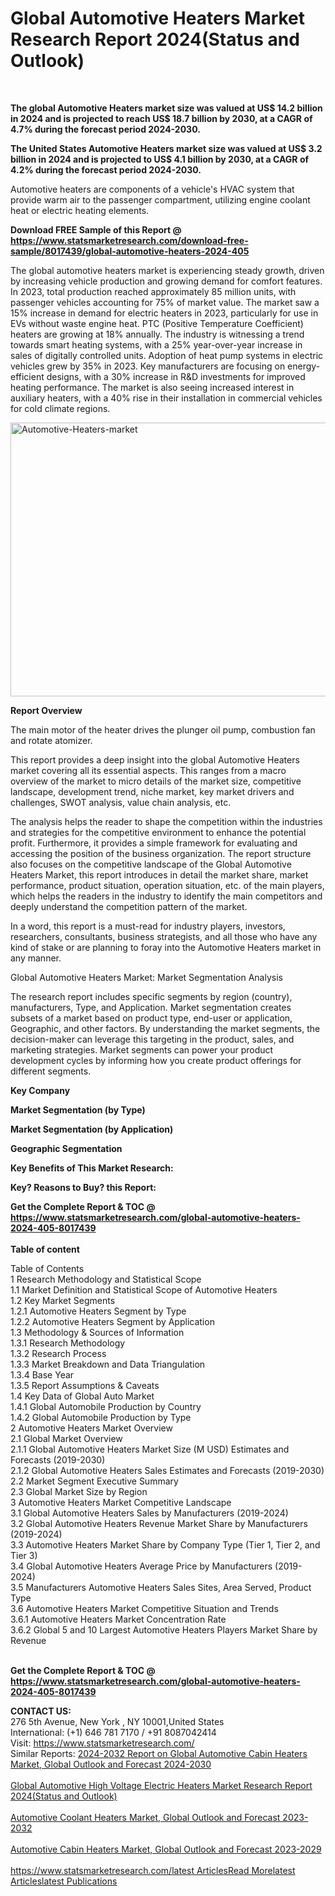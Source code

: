 <h1>Global Automotive Heaters Market Research Report 2024(Status and Outlook)</h1><br/><p><strong>The global Automotive Heaters market size was valued at US$ 14.2 billion in 2024 and is projected to reach US$ 18.7 billion by 2030, at a <strong>CAGR</strong> of 4.7% during the forecast period 2024-2030.</strong></p><p><strong>The United States Automotive Heaters market size was valued at US$ 3.2 billion in 2024 and is projected to US$ 4.1 billion by 2030, at a <strong>CAGR</strong> of 4.2% during the forecast period 2024-2030.</strong></p><p>Automotive heaters are components of a vehicle's HVAC system that provide warm air to the passenger compartment, utilizing engine coolant heat or electric heating elements.</p><p><strong>Download FREE Sample of this Report @ <a href="https://www.statsmarketresearch.com/download-free-sample/8017439/global-automotive-heaters-2024-405">https://www.statsmarketresearch.com/download-free-sample/8017439/global-automotive-heaters-2024-405</a></strong></p><p>The global automotive heaters market is experiencing steady growth, driven by increasing vehicle production and growing demand for comfort features. In 2023, total production reached approximately 85 million units, with passenger vehicles accounting for 75% of market value. The market saw a 15% increase in demand for electric heaters in 2023, particularly for use in EVs without waste engine heat. PTC (Positive Temperature Coefficient) heaters are growing at 18% annually. The industry is witnessing a trend towards smart heating systems, with a 25% year-over-year increase in sales of digitally controlled units. Adoption of heat pump systems in electric vehicles grew by 35% in 2023. Key manufacturers are focusing on energy-efficient designs, with a 30% increase in R&D investments for improved heating performance. The market is also seeing increased interest in auxiliary heaters, with a 40% rise in their installation in commercial vehicles for cold climate regions.</p><p><img alt="Automotive-Heaters-market" src="https://www.grandresearchstore.com/assets/report-images/Automotive_Heaters_market.png%20" style="width: 730px; height: 438px;"></p><p><strong>Report Overview</strong></p><p>The main motor of the heater drives the plunger oil pump, combustion fan and rotate atomizer.</p><p>This report provides a deep insight into the global Automotive Heaters market covering all its essential aspects. This ranges from a macro overview of the market to micro details of the market size, competitive landscape, development trend, niche market, key market drivers and challenges, SWOT analysis, value chain analysis, etc.</p><p>The analysis helps the reader to shape the competition within the industries and strategies for the competitive environment to enhance the potential profit. Furthermore, it provides a simple framework for evaluating and accessing the position of the business organization. The report structure also focuses on the competitive landscape of the Global Automotive Heaters Market, this report introduces in detail the market share, market performance, product situation, operation situation, etc. of the main players, which helps the readers in the industry to identify the main competitors and deeply understand the competition pattern of the market.</p><p>In a word, this report is a must-read for industry players, investors, researchers, consultants, business strategists, and all those who have any kind of stake or are planning to foray into the Automotive Heaters market in any manner.</p><p>Global Automotive Heaters Market: Market Segmentation Analysis</p><p>The research report includes specific segments by region (country), manufacturers, Type, and Application. Market segmentation creates subsets of a market based on product type, end-user or application, Geographic, and other factors. By understanding the market segments, the decision-maker can leverage this targeting in the product, sales, and marketing strategies. Market segments can power your product development cycles by informing how you create product offerings for different segments.</p><p><strong>Key Company</strong></p><p><strong>Market Segmentation (by Type)</strong></p><p><strong>Market Segmentation (<strong>by Application</strong>)</strong></p><p><strong>Geographic Segmentation</strong></p><p><strong>Key Benefits of This Market Research:</strong></p><p><strong>Key? <strong>Reasons to Buy</strong>? this Report:</strong></p><div><b>Get the Complete Report & TOC @ <a href="https://www.statsmarketresearch.com/global-automotive-heaters-2024-405-8017439">https://www.statsmarketresearch.com/global-automotive-heaters-2024-405-8017439</a></b></div><br><b>Table of content</b><p>Table of Contents<br /> 1 Research Methodology and Statistical Scope<br /> 1.1 Market Definition and Statistical Scope of Automotive Heaters<br /> 1.2 Key Market Segments<br /> 1.2.1 Automotive Heaters Segment by Type<br /> 1.2.2 Automotive Heaters Segment by Application<br /> 1.3 Methodology & Sources of Information<br /> 1.3.1 Research Methodology<br /> 1.3.2 Research Process<br /> 1.3.3 Market Breakdown and Data Triangulation<br /> 1.3.4 Base Year<br /> 1.3.5 Report Assumptions & Caveats<br /> 1.4 Key Data of Global Auto Market<br /> 1.4.1 Global Automobile Production by Country<br /> 1.4.2 Global Automobile Production by Type<br /> 2 Automotive Heaters Market Overview<br /> 2.1 Global Market Overview<br /> 2.1.1 Global Automotive Heaters Market Size (M USD) Estimates and Forecasts (2019-2030)<br /> 2.1.2 Global Automotive Heaters Sales Estimates and Forecasts (2019-2030)<br /> 2.2 Market Segment Executive Summary<br /> 2.3 Global Market Size by Region<br /> 3 Automotive Heaters Market Competitive Landscape<br /> 3.1 Global Automotive Heaters Sales by Manufacturers (2019-2024)<br /> 3.2 Global Automotive Heaters Revenue Market Share by Manufacturers (2019-2024)<br /> 3.3 Automotive Heaters Market Share by Company Type (Tier 1, Tier 2, and Tier 3)<br /> 3.4 Global Automotive Heaters Average Price by Manufacturers (2019-2024)<br /> 3.5 Manufacturers Automotive Heaters Sales Sites, Area Served, Product Type<br /> 3.6 Automotive Heaters Market Competitive Situation and Trends<br /> 3.6.1 Automotive Heaters Market Concentration Rate<br /> 3.6.2 Global 5 and 10 Largest Automotive Heaters Players Market Share by Revenue<br /> <br><div><b>Get the Complete Report & TOC @ <a href="https://www.statsmarketresearch.com/global-automotive-heaters-2024-405-8017439">https://www.statsmarketresearch.com/global-automotive-heaters-2024-405-8017439</a></b></div></p> <b>CONTACT US:</b><br>276 5th Avenue, New York , NY 10001,United States<br>International: (+1) 646 781 7170 / +91 8087042414<br>Visit: <a href="https://www.statsmarketresearch.com/">https://www.statsmarketresearch.com/</a><br>Similar Reports: <a href="https://www.statsmarketresearch.com/global-automotive-heaters-2024-405-8017439">2024-2032 Report on Global Automotive Cabin Heaters Market, Global Outlook and Forecast 2024-2030</a><br/><br/><a href="https://www.statsmarketresearch.com/global-automotive-heaters-2024-405-8017439">Global Automotive High Voltage Electric Heaters Market Research Report 2024(Status and Outlook)</a><br/><br/><a href="https://www.statsmarketresearch.com/global-automotive-heaters-2024-405-8017439">Automotive Coolant Heaters Market, Global Outlook and Forecast 2023-2032</a><br/><br/><a href="https://www.statsmarketresearch.com/global-automotive-heaters-2024-405-8017439">Automotive Cabin Heaters Market, Global Outlook and Forecast 2023-2029</a><br/><br/><a href="https://gyeongbokgung.com">https://www.statsmarketresearch.com/</a><a href="https://hallyeomaritime.com">latest Articles</a><a href="https://jingwansa.com">Read More</a><a href=https://nguoiviet.jp/">latest Articles</a><a href="https://www.intelmarketresearch.com/">latest Publications</a>